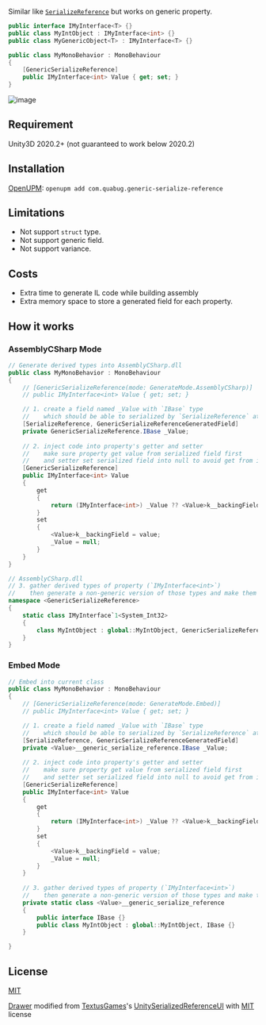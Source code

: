 Similar like [`SerializeReference`](https://docs.unity3d.com/ScriptReference/SerializeReference.html) but works on generic property.

```c#
public interface IMyInterface<T> {}
public class MyIntObject : IMyInterface<int> {}
public class MyGenericObject<T> : IMyInterface<T> {}

public class MyMonoBehavior : MonoBehaviour
{
    [GenericSerializeReference]
    public IMyInterface<int> Value { get; set; }
}
```
![image](https://user-images.githubusercontent.com/683655/111073521-0be2f800-851a-11eb-956e-a3044f141093.png)

## Requirement
Unity3D 2020.2+ (not guaranteed to work below 2020.2)

## Installation
[OpenUPM](https://openupm.com/packages/com.quabug.generic-serialize-reference/): `openupm add com.quabug.generic-serialize-reference`

## Limitations
- Not support `struct` type.
- Not support generic field.
- Not support variance.

## Costs
- Extra time to generate IL code while building assembly
- Extra memory space to store a generated field for each property.

## How it works

### AssemblyCSharp Mode
```c#
// Generate derived types into AssemblyCSharp.dll
public class MyMonoBehavior : MonoBehaviour
{
    // [GenericSerializeReference(mode: GenerateMode.AssemblyCSharp)]
    // public IMyInterface<int> Value { get; set; }

    // 1. create a field named _Value with `IBase` type
    //    which should be able to serialized by `SerializeReference` attribute
    [SerializeReference, GenericSerializeReferenceGeneratedField]
    private GenericSerializeReference.IBase _Value;
    
    // 2. inject code into property's getter and setter
    //    make sure property get value from serialized field first
    //    and setter set serialized field into null to avoid get from it next time.
    [GenericSerializeReference]
    public IMyInterface<int> Value
    {
        get
        {
            return (IMyInterface<int>) _Value ?? <Value>k__backingField;
        }
        set
        {
            <Value>k__backingField = value;
            _Value = null;
        }
    }
}

// AssemblyCSharp.dll
// 3. gather derived types of property (`IMyInterface<int>`)
//    then generate a non-generic version of those types and make them all implement `IBase` interface
namespace <GenericSerializeReference>
{
    static class IMyInterface`1<System_Int32>
    {
        class MyIntObject : global::MyIntObject, GenericSerializeReference.IBase {}
    }
}
```

### Embed Mode
```c#
// Embed into current class
public class MyMonoBehavior : MonoBehaviour
{
    // [GenericSerializeReference(mode: GenerateMode.Embed)]
    // public IMyInterface<int> Value { get; set; }

    // 1. create a field named _Value with `IBase` type
    //    which should be able to serialized by `SerializeReference` attribute
    [SerializeReference, GenericSerializeReferenceGeneratedField]
    private <Value>__generic_serialize_reference.IBase _Value;
    
    // 2. inject code into property's getter and setter
    //    make sure property get value from serialized field first
    //    and setter set serialized field into null to avoid get from it next time.
    [GenericSerializeReference]
    public IMyInterface<int> Value
    {
        get
        {
            return (IMyInterface<int>) _Value ?? <Value>k__backingField;
        }
        set
        {
            <Value>k__backingField = value;
            _Value = null;
        }
    }
    
    // 3. gather derived types of property (`IMyInterface<int>`)
    //    then generate a non-generic version of those types and make them all implement `IBase` interface
    private static class <Value>__generic_serialize_reference
    {
        public interface IBase {}
        public class MyIntObject : global::MyIntObject, IBase {}
    }

}
```

## License
[MIT](https://github.com/quabug/GenericSerializeReference/blob/main/LICENSE)

[Drawer](Packages/generic-serialize-reference/Editor/GenericSerializeReferenceFieldAttributeDrawer.cs) modified from [TextusGames](https://github.com/TextusGames)'s [UnitySerializedReferenceUI](https://github.com/TextusGames/UnitySerializedReferenceUI) with [MIT](https://github.com/TextusGames/UnitySerializedReferenceUI/blob/master/Assets/Textus/SerializeReferenceUI/LICENSE.txt) license
